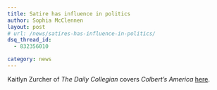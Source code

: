 ```yaml
---
title: Satire has influence in politics
author: Sophia McClennen
layout: post
# url: /news/satires-has-influence-in-politics/
dsq_thread_id:
  - 832356010

category: news
---
```

Kaitlyn Zurcher of *The Daily Collegian* covers *Colbert&#8217;s America* [here][1].

 [1]: http://www.collegian.psu.edu/archive/2012/09/05/Satire_in_Politics.aspx